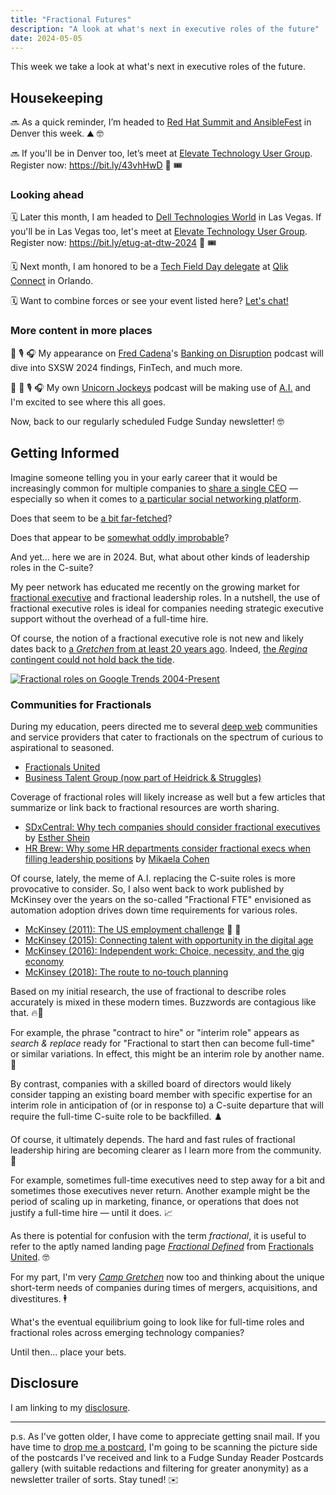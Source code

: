 ```yaml
---
title: "Fractional Futures"
description: "A look at what's next in executive roles of the future"
date: 2024-05-05
---
```

This week we take a look at what's next in executive roles of the future.

## Housekeeping

🔜 As a quick reminder, I’m headed to [Red Hat Summit and AnsibleFest](https://www.redhat.com/en/summit) in Denver this week. ⛰️ 🤓

🔜 If you'll be in Denver too, let’s meet at [Elevate Technology User Group](https://bit.ly/43vhHwD). Register now: https://bit.ly/43vhHwD 🎫 🎟️

### Looking ahead

🗓️ Later this month, I am headed to [Dell Technologies World](https://www.dell.com/en-us/dt/events/delltechnologiesworld/2024/index.htm) in Las Vegas. If you'll be in Las Vegas too, let's meet at [Elevate Technology User Group](https://bit.ly/etug-at-dtw-2024). Register now: https://bit.ly/etug-at-dtw-2024 🎫 🎟️

🗓️ Next month, I am honored to be a [Tech Field Day delegate](https://techfieldday.com/people/jay-cuthrell/) at [Qlik Connect](https://www.qlikconnect.com/) in Orlando.

🗓️ Want to combine forces or see your event listed here? [Let's chat!](https://cuthrell.consulting/contact/)

### More content in more places

🏦 🎙️ 🎧 My appearance on [Fred Cadena](https://www.linkedin.com/in/fredcadena/)'s [Banking on Disruption](https://bankingondisruption.com) podcast will dive into SXSW 2024 findings, FinTech, and much more.

🦄 🏇 🎙️ 🎧 My own [Unicorn Jockeys](https://unicornjockeys.com) podcast will be making use of [A.I.](/topics/ai) and I'm excited to see where this all goes.

Now, back to our regularly scheduled Fudge Sunday newsletter! 🤓

## Getting Informed

Imagine someone telling you in your early career that it would be increasingly common for multiple companies to [share a single CEO](https://onlinemba.wsu.edu/blog/ceos-who-lead-more-than-one-company) — especially so when it comes to [a particular social networking platform](https://en.wikipedia.org/wiki/Twitter).

Does that seem to be [a bit far-fetched](https://en.wikipedia.org/wiki/Jack_Dorsey)?

Does that appear to be [somewhat oddly improbable](https://en.wikipedia.org/wiki/Elon_Musk)?

And yet... here we are in 2024. But, what about other kinds of leadership roles in the C-suite?

My peer network has educated me recently on the growing market for [fractional executive](https://en.wikipedia.org/wiki/Fractional_executive) and fractional leadership roles. In a nutshell, the use of fractional executive roles is ideal for companies needing strategic executive support without the overhead of a full-time hire.

Of course, the notion of a fractional executive role is not new and likely dates back to [a _Gretchen_ from at least 20 years ago](https://en.wikipedia.org/w/index.php?title=Fractional_CIO&oldid=3101807). Indeed, [the _Regina_ contingent could not hold back the tide](https://www.youtube.com/watch?v=Pubd-spHN-0).

[![Fractional roles on Google Trends 2004-Present](/assets/images/screenshots/2024-05-05-14-58-30.png)](https://trends.google.com/trends/explore?date=all&q=fractional%20cio,fractional%20cto,fractional%20coo,fractional%20cmo,fractional%20cfo&hl=en)

### Communities for Fractionals

During my education, peers directed me to several [deep web](/topics/deep-web) communities and service providers that cater to fractionals on the spectrum of curious to aspirational to seasoned.

- [Fractionals United](https://www.fractionalsunited.com)
- [Business Talent Group (now part of Heidrick & Struggles)](https://businesstalentgroup.com/services/interim-cio-cto)

Coverage of fractional roles will likely increase as well but a few articles that summarize or link back to fractional resources are worth sharing.

- [SDxCentral: Why tech companies should consider fractional executives](https://www.sdxcentral.com/articles/feature/why-tech-companies-should-consider-fractional-executives/2023/10/) by [Esther Shein](https://www.linkedin.com/in/eshein/)
- [HR Brew: Why some HR departments consider fractional execs when filling leadership positions](https://www.hr-brew.com/stories/2024/01/03/why-some-hr-departments-consider-fractional-execs-when-filling-leadership-positions) by [Mikaela Cohen](https://www.linkedin.com/in/mikaelamc/)

Of course, lately, the meme of A.I. replacing the C-suite roles is more provocative to consider. So, I also went back to work published by McKinsey over the years on the so-called "Fractional FTE" envisioned as automation adoption drives down time requirements for various roles.

- [McKinsey (2011): The US employment challenge](https://www.mckinsey.com/featured-insights/employment-and-growth/the-us-employment-challenge-perspectives-from-carl-camden-and-michael-spence) 🔮 🤯
- [McKinsey (2015): Connecting talent with opportunity in the digital age](https://www.mckinsey.com/featured-insights/employment-and-growth/connecting-talent-with-opportunity-in-the-digital-age)
- [McKinsey (2016): Independent work: Choice, necessity, and the gig economy](https://www.mckinsey.com/featured-insights/employment-and-growth/independent-work-choice-necessity-and-the-gig-economy)
- [McKinsey (2018): The route to no-touch planning](https://www.mckinsey.com/capabilities/operations/our-insights/the-route-to-no-touch-planning)

Based on my initial research, the use of fractional to describe roles accurately is mixed in these modern times. Buzzwords are contagious like that. 🔥🤣

For example, the phrase "contract to hire" or "interim role" appears as _search & replace_ ready for "Fractional to start then can become full-time" or similar variations. In effect, this might be an interim role by another name. 🧐

By contrast, companies with a skilled board of directors would likely consider tapping an existing board member with specific expertise for an interim role in anticipation of (or in response to) a C-suite departure that will require the full-time C-suite role to be backfilled. ♟️

Of course, it ultimately depends. The hard and fast rules of fractional leadership hiring are becoming clearer as I learn more from the community. 🤔

For example, sometimes full-time executives need to step away for a bit and sometimes those executives never return. Another example might be the period of scaling up in marketing, finance, or operations that does not justify a full-time hire — until it does. 📈

As there is potential for confusion with the term _fractional_, it is useful to refer to the aptly named landing page _[Fractional Defined](https://www.fractionaldefined.com)_ from [Fractionals United](https://www.fractionalsunited.com). 🤓

For my part, I'm very [_Camp Gretchen_](https://cuthrell.consulting/services/fcoo/) now too and thinking about the unique short-term needs of companies during times of mergers, acquisitions, and divestitures. 🕴️

What's the eventual equilibrium going to look like for full-time roles and fractional roles across emerging technology companies?

Until then... place your bets.

## Disclosure

I am linking to my [disclosure](https://jaycuthrell.com/disclosure/).

***

p.s. As I've gotten older, I have come to appreciate getting snail mail. If you have time to [drop me a postcard](https://jaycuthrell.com/contact), I'm going to be scanning the picture side of the postcards I've received and link to a Fudge Sunday Reader Postcards gallery (with suitable redactions and filtering for greater anonymity) as a newsletter trailer of sorts. Stay tuned! ✉️